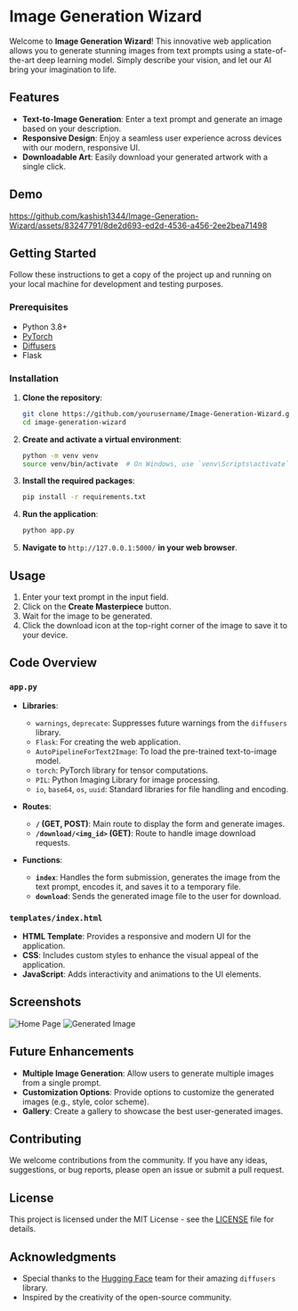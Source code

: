 # Image Generation Wizard

Welcome to **Image Generation Wizard**! This innovative web application allows you to generate stunning images from text prompts using a state-of-the-art deep learning model. Simply describe your vision, and let our AI bring your imagination to life.

## Features

- **Text-to-Image Generation**: Enter a text prompt and generate an image based on your description.
- **Responsive Design**: Enjoy a seamless user experience across devices with our modern, responsive UI.
- **Downloadable Art**: Easily download your generated artwork with a single click.

## Demo


https://github.com/kashish1344/Image-Generation-Wizard/assets/83247791/8de2d693-ed2d-4536-a456-2ee2bea71498

## Getting Started

Follow these instructions to get a copy of the project up and running on your local machine for development and testing purposes.

### Prerequisites

- Python 3.8+
- [PyTorch](https://pytorch.org/get-started/locally/)
- [Diffusers](https://huggingface.co/docs/diffusers/installation)
- Flask

### Installation

1. **Clone the repository**:
    ```bash
    git clone https://github.com/yourusername/Image-Generation-Wizard.git
    cd image-generation-wizard
    ```

2. **Create and activate a virtual environment**:
    ```bash
    python -m venv venv
    source venv/bin/activate  # On Windows, use `venv\Scripts\activate`
    ```

3. **Install the required packages**:
    ```bash
    pip install -r requirements.txt
    ```

4. **Run the application**:
    ```bash
    python app.py
    ```

5. **Navigate to** `http://127.0.0.1:5000/` **in your web browser**.

## Usage

1. Enter your text prompt in the input field.
2. Click on the **Create Masterpiece** button.
3. Wait for the image to be generated.
4. Click the download icon at the top-right corner of the image to save it to your device.

## Code Overview

### `app.py`

- **Libraries**:
    - `warnings`, `deprecate`: Suppresses future warnings from the `diffusers` library.
    - `Flask`: For creating the web application.
    - `AutoPipelineForText2Image`: To load the pre-trained text-to-image model.
    - `torch`: PyTorch library for tensor computations.
    - `PIL`: Python Imaging Library for image processing.
    - `io`, `base64`, `os`, `uuid`: Standard libraries for file handling and encoding.

- **Routes**:
    - **`/` (GET, POST)**: Main route to display the form and generate images.
    - **`/download/<img_id>` (GET)**: Route to handle image download requests.

- **Functions**:
    - **`index`**: Handles the form submission, generates the image from the text prompt, encodes it, and saves it to a temporary file.
    - **`download`**: Sends the generated image file to the user for download.

### `templates/index.html`

- **HTML Template**: Provides a responsive and modern UI for the application.
- **CSS**: Includes custom styles to enhance the visual appeal of the application.
- **JavaScript**: Adds interactivity and animations to the UI elements.

## Screenshots

![Home Page](static/screenshot1.png)
![Generated Image](static/screenshot2.png)

## Future Enhancements

- **Multiple Image Generation**: Allow users to generate multiple images from a single prompt.
- **Customization Options**: Provide options to customize the generated images (e.g., style, color scheme).
- **Gallery**: Create a gallery to showcase the best user-generated images.

## Contributing

We welcome contributions from the community. If you have any ideas, suggestions, or bug reports, please open an issue or submit a pull request.

## License

This project is licensed under the MIT License - see the [LICENSE](LICENSE) file for details.

## Acknowledgments

- Special thanks to the [Hugging Face](https://huggingface.co/) team for their amazing `diffusers` library.
- Inspired by the creativity of the open-source community.
